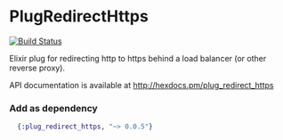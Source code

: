 PlugRedirectHttps
=================

[![Build Status](https://travis-ci.org/stocks29/plug_redirect_https.svg)](https://travis-ci.org/stocks29/plug_redirect_https)

Elixir plug for redirecting http to https behind a load balancer (or other reverse proxy).

API documentation is available at http://hexdocs.pm/plug_redirect_https

### Add as dependency

```elixir
  {:plug_redirect_https, "~> 0.0.5"}
```
